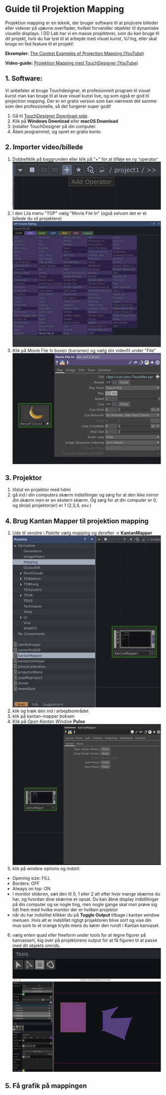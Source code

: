 # Guide til Projektion Mapping

Projektion mapping er en teknik, der bruger software til at projicere billeder eller videoer på ujævne overflader, hvilket forvandler objekter til dynamiske visuelle displays. I DD Lab har vi en masse projektorer, som du kan bruge til dit projekt, hvis du har lyst til at arbejde med visuel kunst, VJ'ing, eller skal bruge en fed feature til et projekt!

**Eksempler:** [
The Coolest Examples of Projection Mapping (YouTube)](https://www.youtube.com/watch?v=PKMCB5v8pt0)

**Video-guide:** [Projektion Mapping med TouchDesigner (YouTube)](https://www.youtube.com/watch?v=E1YMSPLVws0)

## 1. Software:
Vi anbefaler at bruge Touchdesigner, et profesionnelt program til visuel kunst man kan bruge til at lave visuel kunst live, og som også er god til projection mapping. Der er en gratis version som kan nærmest det samme som den professionelle, så det fungerer super godt!

1. Gå til [TouchDesigner Download-side](https://derivative.ca/download).
2. Klik på **Windows Download** eller **macOS Download**
3. Installer TouchDesigner på din computer.
4. Åben programmet, og opret en gratis konto

## 2. Importer video/billede
1. Dobbeltklik på baggrunden eller klik på "+" for at tilføje en ny 'operator'
![Add](add.png)
2. I den Lila menu "TOP" vælg "Movie File In" (også selvom det er et billede du vil projektere)
![Eksempel på Movie File In-](movie.png)
3. Klik på Movie File In boxen (bananen) og vælg din videofil under "File"
![Movie File In settings](movie2.png)

## 3. Projektor
1. tilslut en projektor med hdmi
2. gå ind i din computers skærm indstillinger og sørg for at den ikke *mirror* din skærm men er en ekstern skærm. Og sørg for at din computer er 0, og din(e) projektor(er) er 1 (2,3,4, osv.)

## 4. Brug Kantan Mapper til projektion mapping

1. Ude til venstre i *Palette* vælg *mapping* og derefter -> **KantanMapper**
![Kantan Mapper palette](kantan.png)
2. klik og træk den ind i arbejdsområdet
3. klik på kantan-mapper boksen
4. Klik på *Open Kantan Window* **Pulse**
![alt text](kantan2.png)
5. klik på window options og indstil:
- Opening size: FILL
- Borders: OFF
- Always on top: ON
- I monitor slideren, sæt den til 0, 1 eller 2 alt efter hvor mange skærme du har, og hvordan dine skærme er opsat. Du kan åbne display indstillinger på din computer og se nogle ting, men nogle gange skal man prøve sig lidt frem med hvilke monitor der er hvilken projektor
- når du har indstillet klikker du på **Toggle Output** tilbage i kantan window menuen. Hvis alt er indstillet rigtigt projektoren blive sort og vise din mus som to et orange kryds mens du kører den rundt i Kantan kanvaset.

6. vælg enten quad eller freeform under tools for at tegne figurer på kanvassert, kig over på projektorens output for at få figuren til at passe med dit objekts omrids.
![alt text](tools.png)
![alt text](figur.png)

## 5. Få grafik på mappingen


